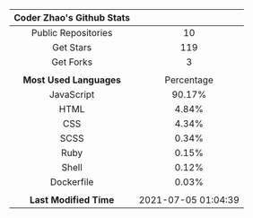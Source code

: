 | **Coder Zhao's Github Stats** | |
|:-:|:-:|
| Public Repositories | 10 |
| Get Stars | 119 |
| Get Forks | 3 |
| | |
| **Most Used Languages** | Percentage |
| JavaScript | 90.17% |
| HTML | 4.84% |
| CSS | 4.34% |
| SCSS | 0.34% |
| Ruby | 0.15% |
| Shell | 0.12% |
| Dockerfile | 0.03% |
| | |
| **Last Modified Time** | 2021-07-05 01:04:39 |